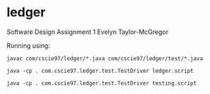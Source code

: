 # ledger
Software Design Assignment 1
Evelyn Taylor-McGregor

Running using:
```
javac com/cscie97/ledger/*.java com/cscie97/ledger/test/*.java

java -cp . com.cscie97.ledger.test.TestDriver ledger.script

java -cp . com.cscie97.ledger.test.TestDriver testing.script
```
